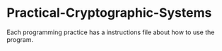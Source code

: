 # Practical-Cryptographic-Systems

Each programming practice has a instructions file about how to use the program.
